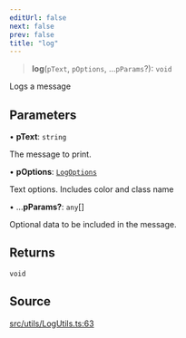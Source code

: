 ```yaml
---
editUrl: false
next: false
prev: false
title: "log"
---
```


> **log**(`pText`, `pOptions`, ...`pParams`?): `void`

Logs a message

## Parameters

• **pText**: `string`

The message to print.

• **pOptions**: [`LogOptions`](/api/namespaces/logutils/classes/logoptions/)

Text options. Includes color and class name

• ...**pParams?**: `any`[]

Optional data to be included in the message.

## Returns

`void`

## Source

[src/utils/LogUtils.ts:63](https://github.com/relishinc/dill-pixel/blob/543438455c9a47928084300159416186c2aa1095/src/utils/LogUtils.ts#L63)
